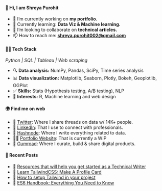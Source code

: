 <!-- [![Profile visited](https://visitor-badge.glitch.me/badge?page_id=shreyalive.visitor-badge&left_color=darkviolet&right_color=indigo)](https://github.com/ieshreya)
 -->
#### 👋 Hi, I am **Shreya Purohit** 
- 🔭 I’m currently working on **my portfolio.**
- 🌱 Currently learning: **Data Viz & Machine learning.**
- 🧠 I’m looking to collaborate on **technical articles.** 
- 📫 How to reach me: **shreya.purohit002@gmail.com**
 

#### 👩‍💻 Tech Stack
_Python | SQL | Tableau | Web scraping_
 - 🔍 **Data analysis:** NumPy, Pandas, SciPy, Time series analysis
 - 📊 **Data visualization:** Matplotlib, Seaborn, Plotly, Bokeh, Geoplotlib, GGPlot
 - ✅ **Skills:** Stats (Hypothesis testing, A/B testing), NLP
 - 🐻 **Interests:** R, Machine learning and web design

#### 🌍 Find me on web
- 🐤 [Twitter](https://twitter.com/eyeshreya): Where I share threads on data w/ 14K+ people.
- 💼 [LinkedIn](https://www.linkedin.com/in/shreya-purohit/): That I use to connect with professionals.
- 📝 [Hashnode](designctivity.hashnode.dev): Where I write everything related to data.
- 👩‍💻 [Portfolio Website](https://shreyapurohit.now.sh): That is currently a WIP
- 🚀 [Gumroad](https://shry.gumroad.com/): Where I curate, build & share digital products.

#### 📑 Recent Posts
 - 👀  [Resources that will help you get started as a Technical Writer](https://dev.to/shreya/resources-that-will-can-help-you-get-started-as-a-technical-writer-l72)
 - 🎉  [Learn TailwindCSS: Make A Profile Card](https://dev.to/shreya/learn-tailwindcss-make-a-profile-card-597d)
 - 🎃  [How to setup Tailwind in your project](https://dev.to/shreya/how-to-setup-tailwind-in-your-project-3075)
 - 🎉  [ES6 Handbook: Everything You Need to Know](https://dev.to/shreya/es6-handbook-everything-you-need-to-know-1ea7)
  
<!-- BLOG-POST-LIST:START --><!-- BLOG-POST-LIST:END -->
